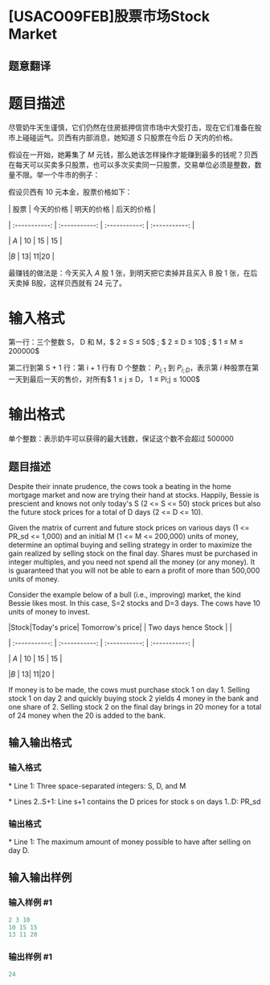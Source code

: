 # [USACO09FEB]股票市场Stock Market

## 题意翻译

# 题目描述

尽管奶牛天生谨慎，它们仍然在住房抵押信贷市场中大受打击，现在它们准备在股市上碰碰运气。贝西有内部消息，她知道 $S$ 只股票在今后 $D$ 天内的价格。

假设在一开始，她筹集了 $M$ 元钱，那么她该怎样操作才能赚到最多的钱呢？贝西在每天可以买卖多只股票，也可以多次买卖同一只股票，交易单位必须是整数，数量不限。举一个牛市的例子：

假设贝西有 10 元本金，股票价格如下：

| 股票 | 今天的价格 | 明天的价格 | 后天的价格 |

| :-----------: | :-----------: | :-----------: | :-----------: |

| $A$ | 10 | 15 | 15 |

|$B$ | 13| 11|20 |

最赚钱的做法是：今天买入 $A$ 股 1 张，到明天把它卖掉并且买入 B 股 1 张，在后天卖掉 B股，这样贝西就有 24 元了。

# 输入格式

第一行：三个整数 S， D 和 M，$ 2 ≤ S ≤ 50$ ; $ 2 ≤ D ≤ 10$ ; $ 1 ≤ M ≤ 200000$

第二行到第 S + 1 行：第 i + 1 行有 D 个整数： $P_{i;1}$ 到 $P_{i;D}$，表示第 $i$ 种股票在第一天到最后一天的售价，对所有$ 1 ≤ j ≤ D$，$ 1 ≤ Pi$;$j ≤ 1000$

# 输出格式

单个整数：表示奶牛可以获得的最大钱数，保证这个数不会超过 $500000$

## 题目描述

Despite their innate prudence, the cows took a beating in the home mortgage market and now are trying their hand at stocks. Happily, Bessie is prescient and knows not only today's S (2 <= S <= 50) stock prices but also the future stock prices for a total of D days (2 <= D <= 10).

Given the matrix of current and future stock prices on various days (1 <= PR\_sd <= 1,000) and an initial M (1 <= M <= 200,000) units of money, determine an optimal buying and selling strategy in order to maximize the gain realized by selling stock on the final day. Shares must be purchased in integer multiples, and you need not spend all the money (or any money). It is guaranteed that you will not be able to earn a profit of more than 500,000 units of money.

Consider the example below of a bull (i.e., improving) market, the kind Bessie likes most. In this case, S=2 stocks and D=3 days. The cows have 10 units of money to invest.

|Stock|Today's price| Tomorrow's price| | Two days hence Stock | |

| :-----------: | :-----------: | :-----------: | :-----------: |

| $A$ | 10 | 15 | 15 |

|$B$ | 13| 11|20 |

If money is to be made, the cows must purchase stock 1 on day 1. Selling stock 1 on day 2 and quickly buying stock 2 yields 4 money in the bank and one share of 2. Selling stock 2 on the final day brings in 20 money for a total of 24 money when the 20 is added to the bank.

## 输入输出格式

### 输入格式

\* Line 1: Three space-separated integers: S, D, and M

\* Lines 2..S+1: Line s+1 contains the D prices for stock s on days 1..D: PR\_sd

### 输出格式

\* Line 1: The maximum amount of money possible to have after selling on day D.

## 输入输出样例

### 输入样例 #1

```cpp
2 3 10 
10 15 15 
13 11 20 

```
### 输出样例 #1

```cpp
24 

```
